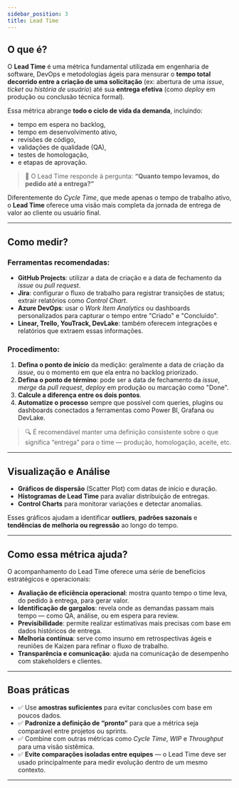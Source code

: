 ```yaml
---
sidebar_position: 3
title: Lead Time
---
```


## O que é?

O **Lead Time** é uma métrica fundamental utilizada em engenharia de software, DevOps e metodologias ágeis para mensurar o **tempo total decorrido entre a criação de uma solicitação** (ex: abertura de uma *issue*, *ticket* ou *história de usuário*) até sua **entrega efetiva** (como *deploy* em produção ou conclusão técnica formal).

Essa métrica abrange **todo o ciclo de vida da demanda**, incluindo:

- tempo em espera no backlog,
- tempo em desenvolvimento ativo,
- revisões de código,
- validações de qualidade (QA),
- testes de homologação,
- e etapas de aprovação.

> 📌 O Lead Time responde à pergunta: **“Quanto tempo levamos, do pedido até a entrega?”**

Diferentemente do *Cycle Time*, que mede apenas o tempo de trabalho ativo, o **Lead Time** oferece uma visão mais completa da jornada de entrega de valor ao cliente ou usuário final.

---

## Como medir?

### Ferramentas recomendadas:

- **GitHub Projects**: utilizar a data de criação e a data de fechamento da *issue* ou *pull request*.
- **Jira**: configurar o fluxo de trabalho para registrar transições de status; extrair relatórios como *Control Chart*.
- **Azure DevOps**: usar o *Work Item Analytics* ou dashboards personalizados para capturar o tempo entre "Criado" e "Concluído".
- **Linear, Trello, YouTrack, DevLake**: também oferecem integrações e relatórios que extraem essas informações.

### Procedimento:

1. **Defina o ponto de início** da medição: geralmente a data de criação da *issue*, ou o momento em que ela entra no backlog priorizado.
2. **Defina o ponto de término**: pode ser a data de fechamento da *issue*, *merge* da *pull request*, *deploy* em produção ou marcação como "Done".
3. **Calcule a diferença entre os dois pontos**.
4. **Automatize o processo** sempre que possível com queries, plugins ou dashboards conectados a ferramentas como Power BI, Grafana ou DevLake.

> 🔍 É recomendável manter uma definição consistente sobre o que significa “entrega” para o time — produção, homologação, aceite, etc.

---

## Visualização e Análise

- **Gráficos de dispersão** (Scatter Plot) com datas de início e duração.
- **Histogramas de Lead Time** para avaliar distribuição de entregas.
- **Control Charts** para monitorar variações e detectar anomalias.

Esses gráficos ajudam a identificar **outliers**, **padrões sazonais** e **tendências de melhoria ou regressão** ao longo do tempo.

---

## Como essa métrica ajuda?

O acompanhamento do Lead Time oferece uma série de benefícios estratégicos e operacionais:

- **Avaliação de eficiência operacional**: mostra quanto tempo o time leva, do pedido à entrega, para gerar valor.
- **Identificação de gargalos**: revela onde as demandas passam mais tempo — como QA, análise, ou em espera para review.
- **Previsibilidade**: permite realizar estimativas mais precisas com base em dados históricos de entrega.
- **Melhoria contínua**: serve como insumo em retrospectivas ágeis e reuniões de Kaizen para refinar o fluxo de trabalho.
- **Transparência e comunicação**: ajuda na comunicação de desempenho com stakeholders e clientes.

---

## Boas práticas

- ✅ Use **amostras suficientes** para evitar conclusões com base em poucos dados.
- ✅ **Padronize a definição de “pronto”** para que a métrica seja comparável entre projetos ou sprints.
- ✅ Combine com outras métricas como *Cycle Time*, *WIP* e *Throughput* para uma visão sistêmica.
- ✅ **Evite comparações isoladas entre equipes** — o Lead Time deve ser usado principalmente para medir evolução dentro de um mesmo contexto.

---